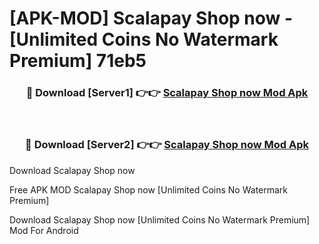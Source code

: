 # [APK-MOD] Scalapay Shop now - [Unlimited Coins No Watermark Premium] 71eb5



<div align="center">
<h3>🔴 Download [Server1] 👉👉 <a href="https://momento.my/?title=Scalapay_Shop_now">Scalapay Shop now Mod Apk</a></h3><br>

<h3>🔴 Download [Server2] 👉👉 <a href="https://momento.my/?title=Scalapay_Shop_now">Scalapay Shop now Mod Apk</a></h3>
</div>



Download Scalapay Shop now 

Free APK MOD Scalapay Shop now [Unlimited Coins No Watermark Premium]

Download Scalapay Shop now [Unlimited Coins No Watermark Premium] Mod For Android
